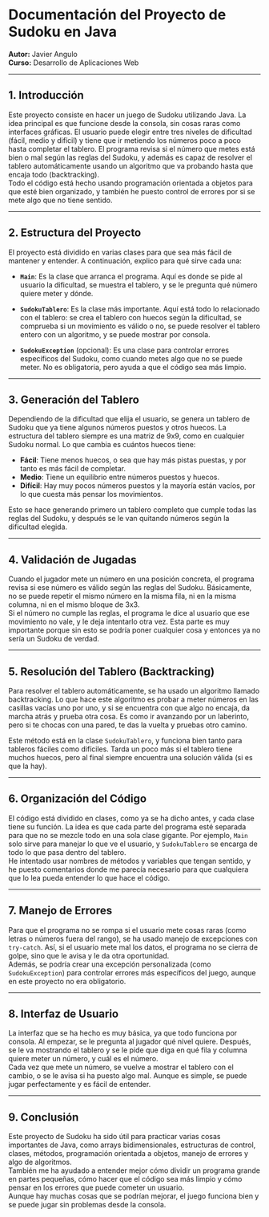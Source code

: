 # Documentación del Proyecto de Sudoku en Java
**Autor:** Javier Angulo  
**Curso:** Desarrollo de Aplicaciones Web  

---

## 1. Introducción

Este proyecto consiste en hacer un juego de Sudoku utilizando Java. La idea principal es que funcione desde la consola, sin cosas raras como interfaces gráficas. El usuario puede elegir entre tres niveles de dificultad (fácil, medio y difícil) y tiene que ir metiendo los números poco a poco hasta completar el tablero. El programa revisa si el número que metes está bien o mal según las reglas del Sudoku, y además es capaz de resolver el tablero automáticamente usando un algoritmo que va probando hasta que encaja todo (backtracking).  
Todo el código está hecho usando programación orientada a objetos para que esté bien organizado, y también he puesto control de errores por si se mete algo que no tiene sentido.

---

## 2. Estructura del Proyecto

El proyecto está dividido en varias clases para que sea más fácil de mantener y entender. A continuación, explico para qué sirve cada una:

- **`Main`**: Es la clase que arranca el programa. Aquí es donde se pide al usuario la dificultad, se muestra el tablero, y se le pregunta qué número quiere meter y dónde.
  
- **`SudokuTablero`**: Es la clase más importante. Aquí está todo lo relacionado con el tablero: se crea el tablero con huecos según la dificultad, se comprueba si un movimiento es válido o no, se puede resolver el tablero entero con un algoritmo, y se puede mostrar por consola.

- **`SudokuException`** (opcional): Es una clase para controlar errores específicos del Sudoku, como cuando metes algo que no se puede meter. No es obligatoria, pero ayuda a que el código sea más limpio.

---

## 3. Generación del Tablero

Dependiendo de la dificultad que elija el usuario, se genera un tablero de Sudoku que ya tiene algunos números puestos y otros huecos. La estructura del tablero siempre es una matriz de 9x9, como en cualquier Sudoku normal. Lo que cambia es cuántos huecos tiene:

- **Fácil**: Tiene menos huecos, o sea que hay más pistas puestas, y por tanto es más fácil de completar.
- **Medio**: Tiene un equilibrio entre números puestos y huecos.
- **Difícil**: Hay muy pocos números puestos y la mayoría están vacíos, por lo que cuesta más pensar los movimientos.

Esto se hace generando primero un tablero completo que cumple todas las reglas del Sudoku, y después se le van quitando números según la dificultad elegida.

---

## 4. Validación de Jugadas

Cuando el jugador mete un número en una posición concreta, el programa revisa si ese número es válido según las reglas del Sudoku. Básicamente, no se puede repetir el mismo número en la misma fila, ni en la misma columna, ni en el mismo bloque de 3x3.  
Si el número no cumple las reglas, el programa le dice al usuario que ese movimiento no vale, y le deja intentarlo otra vez. Esta parte es muy importante porque sin esto se podría poner cualquier cosa y entonces ya no sería un Sudoku de verdad.

---

## 5. Resolución del Tablero (Backtracking)

Para resolver el tablero automáticamente, se ha usado un algoritmo llamado backtracking. Lo que hace este algoritmo es probar a meter números en las casillas vacías uno por uno, y si se encuentra con que algo no encaja, da marcha atrás y prueba otra cosa. Es como ir avanzando por un laberinto, pero si te chocas con una pared, te das la vuelta y pruebas otro camino.

Este método está en la clase `SudokuTablero`, y funciona bien tanto para tableros fáciles como difíciles. Tarda un poco más si el tablero tiene muchos huecos, pero al final siempre encuentra una solución válida (si es que la hay).

---

## 6. Organización del Código

El código está dividido en clases, como ya se ha dicho antes, y cada clase tiene su función. La idea es que cada parte del programa esté separada para que no se mezcle todo en una sola clase gigante. Por ejemplo, `Main` solo sirve para manejar lo que ve el usuario, y `SudokuTablero` se encarga de todo lo que pasa dentro del tablero.  
He intentado usar nombres de métodos y variables que tengan sentido, y he puesto comentarios donde me parecía necesario para que cualquiera que lo lea pueda entender lo que hace el código.

---

## 7. Manejo de Errores

Para que el programa no se rompa si el usuario mete cosas raras (como letras o números fuera del rango), se ha usado manejo de excepciones con `try-catch`. Así, si el usuario mete mal los datos, el programa no se cierra de golpe, sino que le avisa y le da otra oportunidad.  
Además, se podría crear una excepción personalizada (como `SudokuException`) para controlar errores más específicos del juego, aunque en este proyecto no era obligatorio.

---

## 8. Interfaz de Usuario

La interfaz que se ha hecho es muy básica, ya que todo funciona por consola. Al empezar, se le pregunta al jugador qué nivel quiere. Después, se le va mostrando el tablero y se le pide que diga en qué fila y columna quiere meter un número, y cuál es el número.  
Cada vez que mete un número, se vuelve a mostrar el tablero con el cambio, o se le avisa si ha puesto algo mal. Aunque es simple, se puede jugar perfectamente y es fácil de entender.

---

## 9. Conclusión

Este proyecto de Sudoku ha sido útil para practicar varias cosas importantes de Java, como arrays bidimensionales, estructuras de control, clases, métodos, programación orientada a objetos, manejo de errores y algo de algoritmos.  
También me ha ayudado a entender mejor cómo dividir un programa grande en partes pequeñas, cómo hacer que el código sea más limpio y cómo pensar en los errores que puede cometer un usuario.  
Aunque hay muchas cosas que se podrían mejorar, el juego funciona bien y se puede jugar sin problemas desde la consola.
